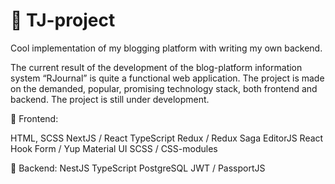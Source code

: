 # 📘 TJ-project

Cool implementation of my blogging platform with writing my own backend.

The current result of the development of the blog-platform information system “RJournal” is quite a functional web application. The project is made on the demanded, popular, promising technology stack, both frontend and backend. The project is still under development.

🌝 Frontend:

HTML, SCSS
NextJS / React
TypeScript
Redux / Redux Saga
EditorJS
React Hook Form / Yup
Material UI
SCSS / CSS-modules


🌚 Backend:
NestJS
TypeScript
PostgreSQL
JWT / PassportJS
